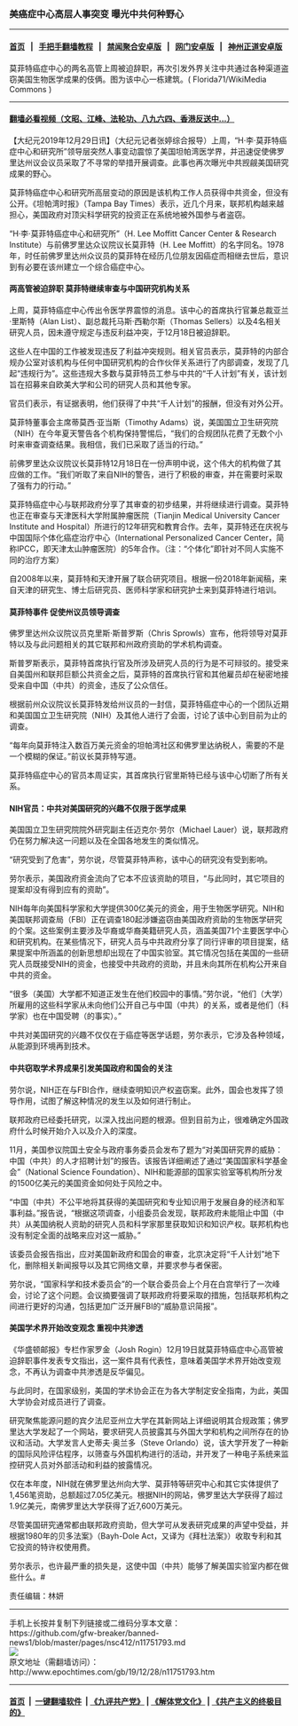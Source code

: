 ### 美癌症中心高层人事突变 曝光中共何种野心
------------------------

#### [首页](https://github.com/gfw-breaker/banned-news1/blob/master/README.md) &nbsp;&nbsp;|&nbsp;&nbsp; [手把手翻墙教程](https://github.com/gfw-breaker/guides/wiki) &nbsp;&nbsp;|&nbsp;&nbsp; [禁闻聚合安卓版](https://github.com/gfw-breaker/bn-android) &nbsp;&nbsp;|&nbsp;&nbsp; [网门安卓版](https://github.com/oGate2/oGate) &nbsp;&nbsp;|&nbsp;&nbsp; [神州正道安卓版](https://github.com/SzzdOgate/update) 



<div><img alt="" class="aligncenter wp-post-image" src="http://i.epochtimes.com/assets/uploads/2019/12/Mckinley-Exterior-640x367-600x367.jpg"/>
<div class="red16 caption">
 莫菲特癌症中心的两名高管上周被迫辞职，再次引发外界关注中共通过各种渠道盗窃美国生物医学成果的伎俩。图为该中心一栋建筑。(
 <ok href="https://commons.wikimedia.org/wiki/File:Mckinley-Exterior-640x367.jpg">
  Florida71/WikiMedia Commons
 </ok>
 )
</div>
</div><hr/>

#### [翻墙必看视频（文昭、江峰、法轮功、八九六四、香港反送中...）](https://github.com/gfw-breaker/banned-news1/blob/master/pages/link3.md)

<div><p>
 【大纪元2019年12月29日讯】（大纪元记者张婷综合报导）上周，“H·李·莫菲特癌症中心和研究所”领导层突然人事变动震惊了美国坦帕湾医学界，并迅速促使佛罗里达州议会议员采取了不寻常的举措开展调查。此事也再次曝光中共觊觎美国研究成果的野心。
</p>
<p>
 莫菲特癌症中心和研究所高层变动的原因是该机构工作人员获得中共资金，但没有公开。《坦帕湾时报》（Tampa Bay Times）表示，近几个月来，联邦机构越来越担心，美国政府对顶尖科学研究的投资正在系统地被外国参与者盗窃。
</p>
<p>
 “H·李·莫菲特癌症中心和研究所”（H. Lee Moffitt Cancer Center &amp; Research Institute）与前佛罗里达众议院议长莫菲特（H. Lee Moffitt）的名字同名。1978年，时任前佛罗里达州众议员的莫菲特在经历几位朋友因癌症而相继去世后，意识到有必要在该州建立一个综合癌症中心。
</p>
<h4>
 两高管被迫辞职 莫菲特继续审查与中国研究机构关系
</h4>
<p>
 上周，莫菲特癌症中心传出令医学界震惊的消息。该中心的首席执行官兼总裁亚兰·里斯特（Alan List）、副总裁托马斯·西勒尔斯（Thomas Sellers）以及4名相关研究人员，因未遵守规定与违反利益冲突，于12月18日被迫辞职。
</p>
<p>
 这些人在中国的工作被发现违反了利益冲突规则。相关官员表示，莫菲特的内部合规办公室对该机构与任何中国研究机构的合作伙伴关系进行了内部调查，发现了几起“违规行为”。这些违规大多数与莫菲特员工参与中共的“千人计划”有关，该计划旨在招募来自欧美大学和公司的研究人员和其他专家。
</p>
<p>
 官员们表示，有证据表明，他们获得了中共“千人计划”的报酬，但没有对外公开。
</p>
<p>
 莫菲特董事会主席蒂莫西·亚当斯（Timothy Adams）说，美国国立卫生研究院（NIH）在今年夏天警告各个机构保持警惕后，“我们的合规团队花费了无数个小时来审查调查结果。我相信，我们已采取了适当的行动。”
</p>
<p>
 前佛罗里达众议院议长莫菲特12月18日在一份声明中说，这个伟大的机构做了其应做的工作。“我们听取了来自NIH的警告，进行了积极的审查，并在需要时采取了强有力的行动。”
</p>
<p>
 莫菲特癌症中心与联邦政府分享了其审查的初步结果，并将继续进行调查。莫菲特也正在审查与天津医科大学附属肿瘤医院（Tianjin Medical University Cancer Institute and Hospital）所进行的12年研究和教育合作。去年，莫菲特还在庆祝与中国国际个体化癌症治疗中心（International Personalized Cancer Center，简称IPCC，即天津太山肿瘤医院）的5年合作。（注：“个体化”即针对不同人实施不同的治疗方案）
</p>
<p>
 自2008年以来，莫菲特和天津开展了联合研究项目。根据一份2018年新闻稿，来自天津的研究生、博士后研究员、医师科学家和研究护士来到莫菲特进行培训。
</p>
<h4>
 <ok href="http://www.epochtimes.com/gb/tag/%E8%8E%AB%E8%8F%B2%E7%89%B9%E4%BA%8B%E4%BB%B6.html">
  莫菲特事件
 </ok>
 促使州议员领导调查
</h4>
<p>
 佛罗里达州众议院议员克里斯·斯普罗斯（Chris Sprowls）宣布，他将领导对莫菲特以及与此问题相关的其它联邦和州政府资助的学术机构调查。
</p>
<p>
 斯普罗斯表示，莫菲特首席执行官及所涉及研究人员的行为是不可辩驳的。接受来自美国州和联邦巨额公共资金之后，莫菲特的首席执行官和其他雇员却在秘密地接受来自中国（中共）的资金，违反了公众信任。
</p>
<p>
 根据前州众议院议长莫菲特发给州议员的一封信，莫菲特癌症中心的一个团队近期和美国国立卫生研究院（NIH）及其他人进行了会面，讨论了该中心到目前为止的调查。
</p>
<p>
 “每年向莫菲特注入数百万美元资金的坦帕湾社区和佛罗里达纳税人，需要的不是一个模糊的保证。”前议长莫菲特写道。
</p>
<p>
 莫菲特癌症中心的官员本周证实，其首席执行官里斯特已经与该中心切断了所有关系。
</p>
<h4>
 NIH官员：中共对美国研究的兴趣不仅限于医学成果
</h4>
<p>
 美国国立卫生研究院院外研究副主任迈克尔·劳尔（Michael Lauer）说，联邦政府仍在努力解决这一问题以及在全国各地发生的类似情况。
</p>
<p>
 “研究受到了危害”，劳尔说，尽管莫菲特声称，该中心的研究没有受到影响。
</p>
<p>
 劳尔表示，美国政府资金流向了它本不应该资助的项目，“与此同时，其它项目的提案却没有得到应有的资助”。
</p>
<p>
 NIH每年向美国科学家和大学提供300亿美元的资金，用于生物医学研究。NIH和美国联邦调查局（FBI）正在调查180起涉嫌盗窃由美国政府资助的生物医学研究的个案。这些案例主要涉及华裔或华裔美籍研究人员，涵盖美国71个主要医学中心和研究机构。在某些情况下，研究人员与中共政府分享了同行评审的项目提案，结果提案中所涵盖的创新思想却出现在了中国实验室。其它情况包括在美国的一些研究人员既接受NIH的资金，也接受中共政府的资助，并且未向其所在机构公开来自中共的资金。
</p>
<p>
 “很多（美国）大学都不知道正发生在他们校园中的事情。”劳尔说，“他们（大学）所雇用的这些科学家从未向他们公开自己与中国（中共）的关系，或者是他们（科学家）也在中国受聘（的事实）。”
</p>
<p>
 中共对美国研究的兴趣不仅仅在于癌症等医学话题，劳尔表示，它涉及各种领域，从能源到环境再到技术。
</p>
<h4>
 中共窃取学术界成果引发美国政府和国会的关注
</h4>
<p>
 劳尔说，NIH正在与FBI合作，继续查明知识产权盗窃案。此外，国会也发挥了领导作用，试图了解这种情况的发生以及如何进行制止。
</p>
<p>
 联邦政府已经委托研究，以深入找出问题的根源。但到目前为止，很难确定外国政府什么时候开始介入以及介入的深度。
</p>
<p>
 11月，美国参议院国土安全与政府事务委员会发布了题为“对美国研究界的威胁：中国（中共）的人才招聘计划”的报告。该报告详细阐述了通过“美国国家科学基金会”（National Science Foundation）、NIH和能源部的国家实验室等机构所分发的1500亿美元的美国资金如何处于风险之中。
</p>
<p>
 “中国（中共）不公平地将其获得的美国研究和专业知识用于发展自身的经济和军事利益。”报告说，“根据这项调查，小组委员会发现，联邦政府未能阻止中国（中共）从美国纳税人资助的研究人员和科学家那里获取知识和知识产权。联邦机构也没有制定全面的战略来应对这一威胁。”
</p>
<p>
 该委员会报告指出，应对美国新政府和国会的审查，北京决定将“千人计划”地下化，删除相关新闻报导以及其它网络文章，并要求参与者保密。
</p>
<p>
 劳尔说，“国家科学和技术委员会”的一个联合委员会上个月在白宫举行了一次峰会，讨论了这个问题。会议摘要强调了联邦政府将要采取的措施，包括联邦机构之间进行更好的沟通，包括更加广泛开展FBI的“威胁意识简报”。
</p>
<h4>
 美国学术界开始改变观念 重视中共渗透
</h4>
<p>
 《华盛顿邮报》专栏作家罗金（Josh Rogin）12月19日就莫菲特癌症中心高管被迫辞职事件发表专文指出，这一案件具有代表性，意味着美国学术界开始改变观念，不再认为调查中共渗透是反华偏见。
</p>
<p>
 与此同时，在国家级别，美国的学术协会正在为各大学制定安全指南，为此，美国大学协会对成员进行了调查。
</p>
<p>
 研究聚焦能源问题的宾夕法尼亚州立大学在其新网站上详细说明其合规政策；佛罗里达大学发起了一个网站，要求研究人员披露其与外国大学和机构之间所存在的协议和活动。大学发言人史蒂夫·奥兰多（Steve Orlando）说，该大学开发了一种新的国际风险评估程序，以筛查与外国机构进行的活动，并开发了一种电子系统来监控研究人员对外部活动和利益的披露情况。
</p>
<p>
 仅在本年度，NIH就在佛罗里达州向大学、莫菲特等研究中心和其它实体提供了1,456笔资助，总额超过7.05亿美元。根据NIH的网站，佛罗里达大学获得了超过1.9亿美元，南佛罗里达大学获得了近7,600万美元。
</p>
<p>
 尽管美国研究通常都由联邦政府资助，但大学可从发表研究成果的声望中受益，并根据1980年的贝多法案》（Bayh-Dole Act，又译为《拜杜法案》）收取专利和其它投资的特许权使用费。
</p>
<p>
 劳尔表示，也许最严重的损失是，这使中国（中共）能够了解美国实验室内都在做些什么。#
</p>
<p>
 责任编辑：林妍
</p>
</div>
<hr/>
手机上长按并复制下列链接或二维码分享本文章：<br/>
https://github.com/gfw-breaker/banned-news1/blob/master/pages/nsc412/n11751793.md <br/>
<a href='https://github.com/gfw-breaker/banned-news1/blob/master/pages/nsc412/n11751793.md'><img src='https://github.com/gfw-breaker/banned-news1/blob/master/pages/nsc412/n11751793.md.png'/></a> <br/>
原文地址（需翻墙访问）：http://www.epochtimes.com/gb/19/12/28/n11751793.htm


------------------------
#### [首页](https://github.com/gfw-breaker/banned-news1/blob/master/README.md) &nbsp;|&nbsp; [一键翻墙软件](https://github.com/gfw-breaker/nogfw/blob/master/README.md) &nbsp;| [《九评共产党》](https://github.com/gfw-breaker/9ping.md/blob/master/README.md#九评之一评共产党是什么) | [《解体党文化》](https://github.com/gfw-breaker/jtdwh.md/blob/master/README.md) | [《共产主义的终极目的》](https://github.com/gfw-breaker/gczydzjmd.md/blob/master/README.md)


<img src='http://gfw-breaker.win/banned-news/pages/nsc412/n11751793.md' width='0px' height='0px'/>